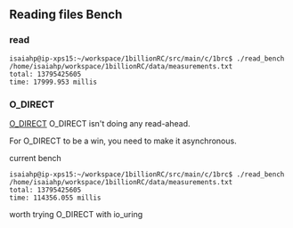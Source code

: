 ## Reading files Bench

###  read 

```shell
isaiahp@ip-xps15:~/workspace/1billionRC/src/main/c/1brc$ ./read_bench /home/isaiahp/workspace/1billionRC/data/measurements.txt 
total: 13795425605
time: 17999.953 millis

```

### O_DIRECT 

[O_DIRECT](https://yarchive.net/comp/linux/o_direct.html)
O_DIRECT isn't doing any read-ahead.

For O_DIRECT to be a win, you need to make it asynchronous.

current bench 
```shell
isaiahp@ip-xps15:~/workspace/1billionRC/src/main/c/1brc$ ./read_bench /home/isaiahp/workspace/1billionRC/data/measurements.txt 
total: 13795425605
time: 114356.055 millis

```

worth trying O_DIRECT with io_uring 